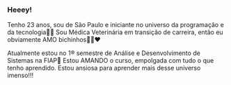 ### Heeey! 

Tenho 23 anos, sou de São Paulo e iniciante no universo da programação e da tecnologia👩‍💻
Sou Médica Veterinária em transição de carreira, então eu obviamente AMO bichinhos🐶😺❤




Atualmente estou no 1® semestre de Análise e Desenvolvimento de Sistemas na FIAP🤟
Estou AMANDO o curso, empolgada com tudo o que tenho aprendido.
Estou ansiosa para aprender mais desse universo imenso!!!


